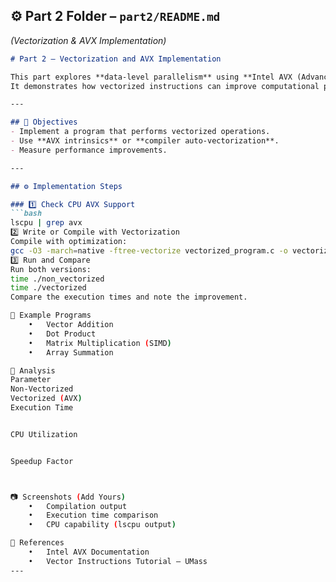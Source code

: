 ## ⚙️ **Part 2 Folder – `part2/README.md`**
*(Vectorization & AVX Implementation)*

```markdown
# Part 2 – Vectorization and AVX Implementation

This part explores **data-level parallelism** using **Intel AVX (Advanced Vector Extensions)**.  
It demonstrates how vectorized instructions can improve computational performance compared to scalar execution.

---

## 🧩 Objectives
- Implement a program that performs vectorized operations.
- Use **AVX intrinsics** or **compiler auto-vectorization**.
- Measure performance improvements.

---

## ⚙️ Implementation Steps

### 1️⃣ Check CPU AVX Support
```bash
lscpu | grep avx
2️⃣ Write or Compile with Vectorization
Compile with optimization:
gcc -O3 -march=native -ftree-vectorize vectorized_program.c -o vectorized
3️⃣ Run and Compare
Run both versions:
time ./non_vectorized
time ./vectorized
Compare the execution times and note the improvement.

🧮 Example Programs
	•	Vector Addition
	•	Dot Product
	•	Matrix Multiplication (SIMD)
	•	Array Summation

🧠 Analysis
Parameter
Non-Vectorized
Vectorized (AVX)
Execution Time


CPU Utilization


Speedup Factor



📷 Screenshots (Add Yours)
	•	Compilation output
	•	Execution time comparison
	•	CPU capability (lscpu output)

🧾 References
	•	Intel AVX Documentation
	•	Vector Instructions Tutorial – UMass
---

